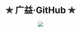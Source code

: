 

<h1 align="center"> ✯ 广益·GitHub ✯ </h1>
<div align=center>
  <img src=https://github-readme-stats.vercel.app/api?username=bert82503&show_icons=true&theme=transparent>
</div>

